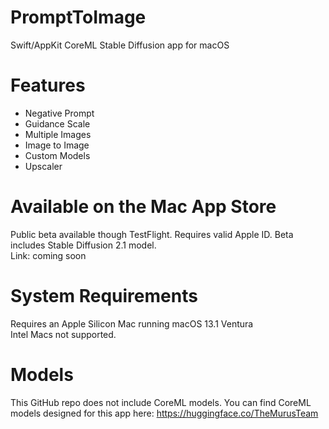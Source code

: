 # PromptToImage
Swift/AppKit CoreML Stable Diffusion app for macOS

# Features
- Negative Prompt
- Guidance Scale
- Multiple Images
- Image to Image
- Custom Models
- Upscaler

# Available on the Mac App Store
Public beta available though TestFlight. Requires valid Apple ID.
Beta includes Stable Diffusion 2.1 model.<br>
Link: coming soon

# System Requirements
Requires an Apple Silicon Mac running macOS 13.1 Ventura<br>
Intel Macs not supported.

# Models
This GitHub repo does not include CoreML models.
You can find CoreML models designed for this app here:
https://huggingface.co/TheMurusTeam


